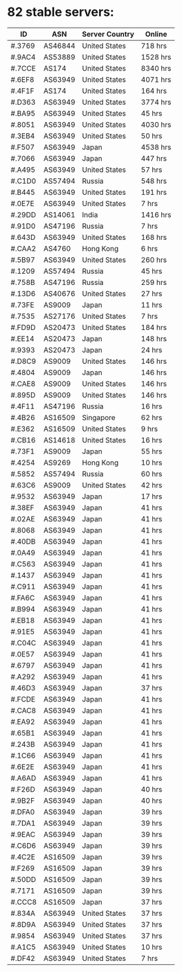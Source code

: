 # 82 stable servers:

| ID | ASN | Server Country | Online |
| ------ | ------ | ------ | ------ |
| #.3769 | AS46844 | United States | 718 hrs |
| #.9AC4 | AS53889 | United States | 1528 hrs |
| #.7CCE | AS174 | United States | 8340 hrs |
| #.6EF8 | AS63949 | United States | 4071 hrs |
| #.4F1F | AS174 | United States | 164 hrs |
| #.D363 | AS63949 | United States | 3774 hrs |
| #.BA95 | AS63949 | United States | 45 hrs |
| #.8051 | AS63949 | United States | 4030 hrs |
| #.3EB4 | AS63949 | United States | 50 hrs |
| #.F507 | AS63949 | Japan | 4538 hrs |
| #.7066 | AS63949 | Japan | 447 hrs |
| #.A495 | AS63949 | United States | 57 hrs |
| #.C1D0 | AS57494 | Russia | 548 hrs |
| #.B445 | AS63949 | United States | 191 hrs |
| #.0E7E | AS63949 | United States | 7 hrs |
| #.29DD | AS14061 | India | 1416 hrs |
| #.91D0 | AS47196 | Russia | 7 hrs |
| #.643D | AS63949 | United States | 168 hrs |
| #.CAA2 | AS4760 | Hong Kong | 6 hrs |
| #.5B97 | AS63949 | United States | 260 hrs |
| #.1209 | AS57494 | Russia | 45 hrs |
| #.758B | AS47196 | Russia | 259 hrs |
| #.13D6 | AS40676 | United States | 27 hrs |
| #.73FE | AS9009 | Japan | 11 hrs |
| #.7535 | AS27176 | United States | 7 hrs |
| #.FD9D | AS20473 | United States | 184 hrs |
| #.EE14 | AS20473 | Japan | 148 hrs |
| #.9393 | AS20473 | Japan | 24 hrs |
| #.D8C9 | AS9009 | United States | 146 hrs |
| #.4804 | AS9009 | Japan | 146 hrs |
| #.CAE8 | AS9009 | United States | 146 hrs |
| #.895D | AS9009 | United States | 146 hrs |
| #.4F11 | AS47196 | Russia | 16 hrs |
| #.4B26 | AS16509 | Singapore | 62 hrs |
| #.E362 | AS16509 | United States | 9 hrs |
| #.CB16 | AS14618 | United States | 16 hrs |
| #.73F1 | AS9009 | Japan | 55 hrs |
| #.4254 | AS9269 | Hong Kong | 10 hrs |
| #.5852 | AS57494 | Russia | 60 hrs |
| #.63C6 | AS9009 | United States | 42 hrs |
| #.9532 | AS63949 | Japan | 17 hrs |
| #.38EF | AS63949 | Japan | 41 hrs |
| #.02AE | AS63949 | Japan | 41 hrs |
| #.8068 | AS63949 | Japan | 41 hrs |
| #.40DB | AS63949 | Japan | 41 hrs |
| #.0A49 | AS63949 | Japan | 41 hrs |
| #.C563 | AS63949 | Japan | 41 hrs |
| #.1437 | AS63949 | Japan | 41 hrs |
| #.C911 | AS63949 | Japan | 41 hrs |
| #.FA6C | AS63949 | Japan | 41 hrs |
| #.B994 | AS63949 | Japan | 41 hrs |
| #.EB18 | AS63949 | Japan | 41 hrs |
| #.91E5 | AS63949 | Japan | 41 hrs |
| #.C04C | AS63949 | Japan | 41 hrs |
| #.0E57 | AS63949 | Japan | 41 hrs |
| #.6797 | AS63949 | Japan | 41 hrs |
| #.A292 | AS63949 | Japan | 41 hrs |
| #.46D3 | AS63949 | Japan | 37 hrs |
| #.FCDE | AS63949 | Japan | 41 hrs |
| #.CAC8 | AS63949 | Japan | 41 hrs |
| #.EA92 | AS63949 | Japan | 41 hrs |
| #.65B1 | AS63949 | Japan | 41 hrs |
| #.243B | AS63949 | Japan | 41 hrs |
| #.1C66 | AS63949 | Japan | 41 hrs |
| #.6E2E | AS63949 | Japan | 41 hrs |
| #.A6AD | AS63949 | Japan | 41 hrs |
| #.F26D | AS63949 | Japan | 40 hrs |
| #.9B2F | AS63949 | Japan | 40 hrs |
| #.DFA0 | AS63949 | Japan | 39 hrs |
| #.7DA1 | AS63949 | Japan | 39 hrs |
| #.9EAC | AS63949 | Japan | 39 hrs |
| #.C6D6 | AS63949 | Japan | 39 hrs |
| #.4C2E | AS16509 | Japan | 39 hrs |
| #.F269 | AS16509 | Japan | 39 hrs |
| #.50DD | AS16509 | Japan | 39 hrs |
| #.7171 | AS16509 | Japan | 39 hrs |
| #.CCC8 | AS16509 | Japan | 37 hrs |
| #.834A | AS63949 | United States | 37 hrs |
| #.8D9A | AS63949 | United States | 37 hrs |
| #.9854 | AS63949 | United States | 37 hrs |
| #.A1C5 | AS63949 | United States | 10 hrs |
| #.DF42 | AS63949 | United States | 7 hrs |

